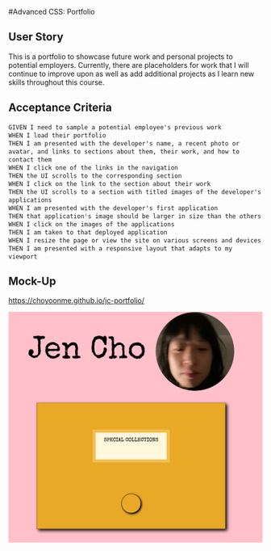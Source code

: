 #Advanced CSS: Portfolio

## User Story

This is a portfolio to showcase future work and personal projects to potential employers. Currently, there are placeholders for work that I will continue to improve upon as well as add additional projects as I learn new skills throughout this course.


## Acceptance Criteria

    GIVEN I need to sample a potential employee's previous work
    WHEN I load their portfolio
    THEN I am presented with the developer's name, a recent photo or avatar, and links to sections about them, their work, and how to contact them
    WHEN I click one of the links in the navigation
    THEN the UI scrolls to the corresponding section
    WHEN I click on the link to the section about their work
    THEN the UI scrolls to a section with titled images of the developer's applications
    WHEN I am presented with the developer's first application
    THEN that application's image should be larger in size than the others
    WHEN I click on the images of the applications
    THEN I am taken to that deployed application
    WHEN I resize the page or view the site on various screens and devices
    THEN I am presented with a responsive layout that adapts to my viewport


## Mock-Up

https://choyoonme.github.io/jc-portfolio/

![Screen shot of site](/assets/specialcollections.png "Special Collections")